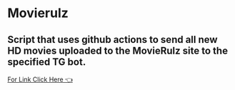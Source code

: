 # Movierulz

## Script that uses github actions to send all new HD movies uploaded to the MovieRulz site to the specified TG bot.

[For Link Click Here 👈](https://github.com/PyNAABO/Movierulz/blob/main/Data/data.json)